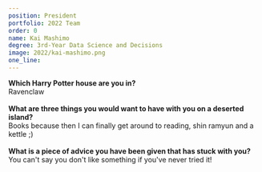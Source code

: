 ```yaml
---
position: President
portfolio: 2022 Team
order: 0
name: Kai Mashimo
degree: 3rd-Year Data Science and Decisions
image: 2022/kai-mashimo.png
one_line:
---
```


**Which Harry Potter house are you in?**
<br>
Ravenclaw
<br><br>
**What are three things you would want to have with you on a deserted island?**
<br>
Books because then I can finally get around to reading, shin ramyun and a kettle ;)
<br><br>
**What is a piece of advice you have been given that has stuck with you?**
<br>
You can't say you don't like something if you've never tried it!
